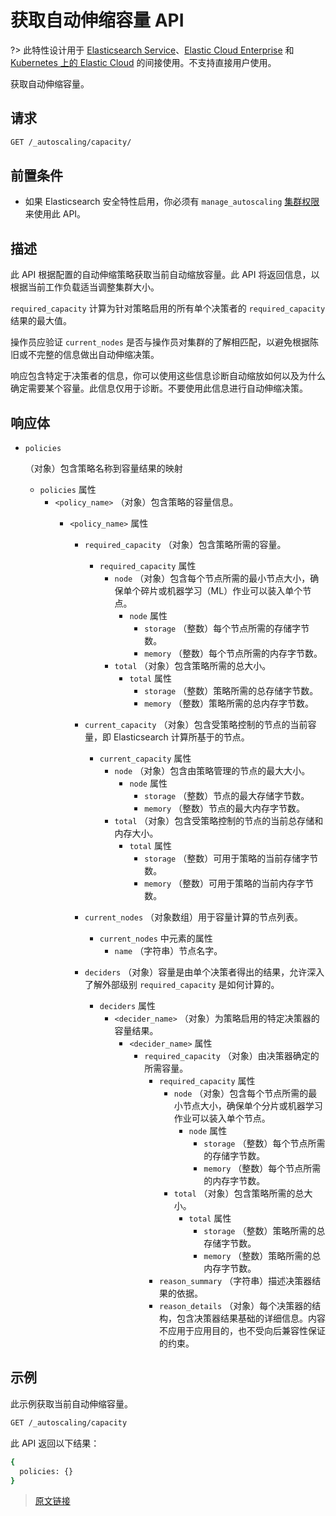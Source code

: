 # 获取自动伸缩容量 API

?> 此特性设计用于 [Elasticsearch Service](https://www.elastic.co/cloud/elasticsearch-service/signup?baymax=docs-body&elektra=docs)、[Elastic Cloud Enterprise](https://www.elastic.co/guide/en/cloud-enterprise/current) 和 [Kubernetes 上的 Elastic Cloud](https://www.elastic.co/guide/en/cloud-on-k8s/current) 的间接使用。不支持直接用户使用。

获取自动伸缩容量。

## 请求

```bash
GET /_autoscaling/capacity/
```

## 前置条件

- 如果 Elasticsearch 安全特性启用，你必须有 `manage_autoscaling` [集群权限](/secure_the_elastic_statck/user_authorization/security_privileges?id=集群权限)来使用此 API。

## 描述

此 API 根据配置的自动伸缩策略获取当前自动缩放容量。此 API 将返回信息，以根据当前工作负载适当调整集群大小。

`required_capacity` 计算为针对策略启用的所有单个决策者的 `required_capacity` 结果的最大值。

操作员应验证 `current_nodes` 是否与操作员对集群的了解相匹配，以避免根据陈旧或不完整的信息做出自动伸缩决策。

响应包含特定于决策者的信息，你可以使用这些信息诊断自动缩放如何以及为什么确定需要某个容量。此信息仅用于诊断。不要使用此信息进行自动伸缩决策。

## 响应体

- `policies`

  （对象）包含策略名称到容量结果的映射
  - `policies` 属性
    - `<policy_name>`
      （对象）包含策略的容量信息。
      - `<policy_name>` 属性

        - `required_capacity`
          （对象）包含策略所需的容量。
          - `required_capacity` 属性
            - `node`
              （对象）包含每个节点所需的最小节点大小，确保单个碎片或机器学习（ML）作业可以装入单个节点。
              - `node` 属性
                - `storage`
                  （整数）每个节点所需的存储字节数。
                - `memory`
                  （整数）每个节点所需的内存字节数。
            - `total`
              （对象）包含策略所需的总大小。
              - `total` 属性
                - `storage`
                  （整数）策略所需的总存储字节数。
                - `memory`
                  （整数）策略所需的总内存字节数。

        - `current_capacity`
          （对象）包含受策略控制的节点的当前容量，即 Elasticsearch 计算所基于的节点。
          - `current_capacity` 属性
            - `node`
              （对象）包含由策略管理的节点的最大大小。
              - `node` 属性
                - `storage`
                  （整数）节点的最大存储字节数。
                - `memory`
                  （整数）节点的最大内存字节数。
            - `total`
              （对象）包含受策略控制的节点的当前总存储和内存大小。
              - `total` 属性
                - `storage`
                  （整数）可用于策略的当前存储字节数。
                - `memory`
                  （整数）可用于策略的当前内存字节数。

        - `current_nodes`
          （对象数组）用于容量计算的节点列表。
          - `current_nodes` 中元素的属性
            - `name`
              （字符串）节点名字。

        - `deciders`
          （对象）容量是由单个决策者得出的结果，允许深入了解外部级别 `required_capacity` 是如何计算的。
          - `deciders` 属性
            - `<decider_name>`
              （对象）为策略启用的特定决策器的容量结果。
              - `<decider_name>` 属性
                - `required_capacity`
                  （对象）由决策器确定的所需容量。
                  - `required_capacity` 属性
                    - `node`
                      （对象）包含每个节点所需的最小节点大小，确保单个分片或机器学习作业可以装入单个节点。
                      - `node` 属性
                        - `storage`
                          （整数）每个节点所需的存储字节数。
                        - `memory`
                          （整数）每个节点所需的内存字节数。
                    - `total`
                      （对象）包含策略所需的总大小。
                      - `total` 属性
                        - `storage`
                          （整数）策略所需的总存储字节数。
                        - `memory`
                          （整数）策略所需的总内存字节数。
                  - `reason_summary`
                    （字符串）描述决策器结果的依据。
                  - `reason_details`
                    （对象）每个决策器的结构，包含决策器结果基础的详细信息。内容不应用于应用目的，也不受向后兼容性保证的约束。

## 示例

此示例获取当前自动伸缩容量。

```bash
GET /_autoscaling/capacity
```

此 API 返回以下结果：

```bash
{
  policies: {}
}
```

> [原文链接](https://www.elastic.co/guide/en/elasticsearch/reference/current/autoscaling-get-autoscaling-capacity.html)

